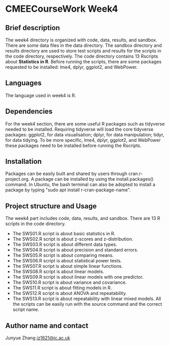 # CMEECourseWork Week4
## Brief description
The week4 directory is organized with code, data, results, and sandbox. There are some data files in the data directory. 
The sandbox directory and results directory are used to store test scripts and results for the scripts in the code directory, respectively.
The code directory contains 13 Rscripts about **Statistics in R**.
Before running the scripts, there are some packages requested to be installed: lme4, dplyr, ggplot2, and WebPower.

## Languages
The language used in week4 is R.


## Dependencies
For the week4 section, there are some useful R packages such as tidyverse needed to be installed. Requiring tidyverse will load the core tidyverse packages: ggplot2, for data visualisation; dplyr, for data manipulation; tidyr, for data tidying. To be more specific,  lme4, dplyr, ggplot2, and WebPower these packages need to be installed before running the Rscripts.

## Installation
Packages can be easily built and shared by users through cran.r-project.org. A package can be installed by using the install.packages() command. In Ubuntu, the bash terminal can also be adopted to install a package by typing "sudo apt install r-cran-package-name".

## Project structure and Usage
The week4 part includes code, data, results, and sandbox. There are 13 R scripts in the code directory.
+ The SWS01.R script is about basic statistics in R. 
+ The SWS02.R script is about z-scores and z-distribution.
+ The SWS03.R script is about different data types.
+ The SWS04.R script is about precision and standard errors.
+ The SWS05.R script is about comparing means.
+ The SWS06.R script is about statistical	power	tests.
+ The SWS07.R script is about simple linear functions.
+ The SWS08.R script is about linear models.
+ The SWS09.R script is about linear models with one predictor.
+ The SWS10.R script is about variance and covariance.
+ The SWS11.R script is about fitting models in R.
+ The SWS12.R script is about ANOVA and repeatability.
+ The SWS13.R script is about repeatability with linear mixed models.  All the scripts can be easily run with the source command and the correct script name.

## Author name and contact
Junyue Zhang  jz1621@ic.ac.uk
